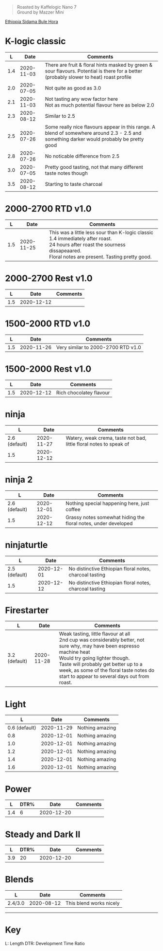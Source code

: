 > Roasted by Kaffelogic Nano 7<br>
> Ground by Mazzer Mini

[Ethiopia Sidama Bule Hora](https://www.greenbeanhouse.co.nz/product/2084244)

# K-logic classic

| L | Date       | Comments |
|-------|------------|-------
| 1.4   | 2020-11-03 | There are fruit & floral hints masked by green & sour flavours. Potential is there for a better (probably slower to heat) roast profile
| 2.0   | 2020-07-05 | Not quite as good as 3.0
| 2.1   | 2020-11-03 | Not tasting any wow factor here<br>Not as much potential flavour here as below 2.0
| 2.3   | 2020-08-12 | Similar to 2.5
| 2.5   | 2020-07-26 | Some really nice flavours appear in this range. A blend of somewhere around 2.3 - 2.5 and something darker would probably be pretty good
| 2.8   | 2020-07-26 | No noticable difference from 2.5
| 3.0   | 2020-07-05 | Pretty good tasting, not that many different taste notes though
| 3.5   | 2020-08-12 | Starting to taste charcoal

# 2000-2700 RTD v1.0

| L | Date       | Comments |
|-------|------------|-------
| 1.5   | 2020-11-25 | This was a little less sour than K-logic classic 1.4 immediately after roast.<br>24 hours after roast the sourness dissapeaared.<br>Floral notes are present. Tasting pretty good.

# 2000-2700 Rest v1.0

| L | Date       | Comments |
|-------|------------|-------
| 1.5   | 2020-12-12 | 

# 1500-2000 RTD v1.0

| L | Date       | Comments |
|-------|------------|-------
| 1.5   | 2020-11-26 | Very similar to 2000-2700 RTD v1.0

# 1500-2000 Rest v1.0

| L | Date       | Comments |
|-------|------------|-------
| 1.5   | 2020-12-12 | Rich chocolatey flavour

# ninja

| L | Date       | Comments |
|-------|------------|-------
| 2.6 (default) | 2020-11-27 | Watery, weak crema, taste not bad, little floral notes to speak of
| 1.5   | 2020-12-12 | 

# ninja 2

| L | Date       | Comments |
|-------|------------|-------
| 2.6 (default) | 2020-12-01 | Nothing special happening here, just coffee
| 1.5   | 2020-12-12 | Grassy notes somewhat hiding the floral notes, under developed

# ninjaturtle

| L | Date       | Comments |
|-------|------------|-------
| 2.5 (default) | 2020-12-01 | No distinctive Ethiopian floral notes, charcoal tasting
| 1.5   | 2020-12-12 | No distinctive Ethiopian floral notes, charcoal tasting

# Firestarter

| L | Date       | Comments |
|-------|------------|-------
| 3.2 (default) | 2020-11-28 | Weak tasting, little flavour at all<br>2nd cup was considerably better, not sure why, may have been espresso machine heat<br>Would try going lighter though.<br>Taste will probably get better up to a week, as some of the floral taste notes do start to appear to several days out from roast.

# Light

| L | Date       | Comments |
|-------|------------|-------
| 0.6 (default) | 2020-11-29 | Nothing amazing
| 0.8 | 2020-12-01 | Nothing amazing
| 1.0 | 2020-12-01 | Nothing amazing
| 1.2 | 2020-12-01 | Nothing amazing
| 1.4 | 2020-12-01 | Nothing amazing
| 1.6 | 2020-12-01 | Nothing amazing

# Power

| L | DTR% | Date       | Comments |
|-------|---|------------|-------
| 1.4 | 6 | 2020-12-20 | 

# Steady and Dark II

| L | DTR% | Date       | Comments |
|-------|---|------------|-------
| 3.9 | 20 | 2020-12-20 | 


# Blends

| L | Date       | Comments |
|-------|------------|-------
| 2.4/3.0 | 2020-08-12 | This blend works nicely

---

# Key

L: Length
DTR: Development Time Ratio

